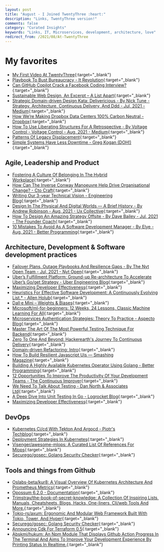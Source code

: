 ```yaml
---
layout: post
title: "August - I Joined TwentyThree :heart:"
description: "Links, TwentyThree version!"
comments: false
category: "Curated Insights"
keywords: "Links, IT, Microservices, development, architecture, love"
redirect_from: /2021/08/At-TwentyThree
---
```


<!-- markdownlint-disable MD033 MD020 MD025-->
# My favorites<a name="favorites"></a>

- [My First Video At TwentyThree](https://personal.twentythree.net/personal/70349054/df938c1d52e14495a50f2fe51cbde171){:target="_blank"}
- [Playbook To Bust Bureaucracy - It Revolution](https://itrevolution.com/playbook-to-bust-bureaucracy/){:target="_blank"}
- [Can GitHub Copilot Crack a Facebook Coding Interview?](https://medium.com/@giacaglia/can-github-copilot-crack-a-facebook-coding-interview-eea172994e06){:target="_blank"}
- [Sustainable Web Design, An Excerpt – A List Apart](https://alistapart.com/article/sustainable-web-design-excerpt/){:target="_blank"}
- [Strategic Domain-driven Design Kata: Delivericious - By Nick Tune - Strategy, Architecture, Continuous Delivery, And Ddd - Jul, 2021 - Medium](https://medium.com/nick-tune-tech-strategy-blog/strategic-domain-driven-design-kata-delivericious-b114ca77163){:target="_blank"}
- [How We’re Making Dropbox Data Centers 100% Carbon Neutral - Dropbox](https://dropbox.tech/infrastructure/making-dropbox-data-centers-carbon-neutral){:target="_blank"}
- [How To Use Liberating Structures For A Retrospective - By Voltage Control - Voltage Control - Aug, 2021 - Medium](https://medium.com/voltage-control/how-to-use-liberating-structures-for-a-retrospective-20ff9f883e3c){:target="_blank"}
- [Patterns Of Legacy Displacement](https://martinfowler.com/articles/patterns-legacy-displacement/){:target="_blank"}
- [Simple Systems Have Less Downtime - Greg Kogan (DOH!)](https://www.gkogan.co/blog/simple-systems/){:target="_blank"}

## Agile, Leadership and Product<a name="agile"></a>

- [Fostering A Culture Of Belonging In The Hybrid Workplace](https://hbr.org/2021/08/fostering-a-culture-of-belonging-in-the-hybrid-workplace){:target="_blank"}
- [How Can The Inverse Conway Manoeuvre Help Drive Organisational Change? - Cto Craft](https://ctocraft.com/blog/how-can-the-inverse-conway-manoeuvre-help-drive-organisational-change/){:target="_blank"}
- [Writing Our 3-year Technical Vision - Engineering Blog](https://www.eventbrite.com/engineering/writing-our-3-year-technical-vision/){:target="_blank"}
- [Design In The Physical And Digital Worlds — A Brief History - By Andrew Robinson - Aug, 2021 - Ux Collective](https://uxdesign.cc/design-in-the-physical-and-digital-worlds-a-brief-history-144867a4e457){:target="_blank"}
- [How To Design An Amazing Strategy Offsite - By Dave Bailey - Jul, 2021 - The Founder Coach](https://medium.dave-bailey.com/how-to-design-an-effective-strategy-offsite-6a390b5f5fc2){:target="_blank"}
- [10 Mistakes To Avoid As A Software Development Manager - By Elye - Aug, 2021 - Better Programming](https://betterprogramming.pub/10-mistakes-to-avoid-as-a-software-development-manager-84bdf645ed7c){:target="_blank"}

## Architecture, Development & Software development practices <a name="development"></a>

- [Failover Plans, Outage Playbooks And Resilience Gaps - By The Nyt Open Team - Jul, 2021 - Nyt Open](https://open.nytimes.com/failover-plans-outage-playbooks-and-resilience-gaps-35047aed6213){:target="_blank"}
- [Uber’s Fulfillment Platform: Ground-up Re-architecture To Accelerate Uber’s Go/get Strategy - Uber Engineering Blog](https://eng.uber.com/fulfillment-platform-rearchitecture/){:target="_blank"}
- [Maximizing Developer Effectiveness](https://martinfowler.com/articles/developer-effectiveness.html){:target="_blank"}
- [Heuristics For Effective Software Development: A Continuously Evolving List.* - Allen Holub](https://holub.com/heuristics-for-effective-software-development-a-continuously-evolving-list/){:target="_blank"}
- [Dall·e Mini – Weights & Biases](https://wandb.ai/dalle-mini/dalle-mini/reports/DALL-E-mini--Vmlldzo4NjIxODA){:target="_blank"}
- [Microsoft/ml-for-beginners: 12 Weeks, 24 Lessons, Classic Machine Learning For All](https://github.com/microsoft/ML-For-Beginners){:target="_blank"}
- [Microservices Authentication Strategies: Theory To Practice - Aspecto Blog](https://www.aspecto.io/blog/microservices-authentication-strategies-theory-to-practice/){:target="_blank"}
- [Master The Art Of The Most Powerful Testing Technique For Backend](https://github.com/testjavascript/nodejs-integration-tests-best-practices){:target="_blank"}
- [Zero To One And Beyond: Hackerearth's Journey To Continuous Delivery](http://engineering.hackerearth.com/2021/08/01/CI-CD-Journey/){:target="_blank"}
- [Domain-driven Refactoring: Intro](https://jimmybogard.com/domain-driven-refactoring-intro/){:target="_blank"}
- [How To Build Resilient Javascript Uis — Smashing Magazine](https://www.smashingmagazine.com/2021/08/build-resilient-javascript-ui/){:target="_blank"}
- [Building A Highly Available Kubernetes Operator Using Golang - Better Programming](https://betterprogramming.pub/building-a-highly-available-kubernetes-operator-using-golang-fe4a44c395c2){:target="_blank"}
- [12 Opportunities To Improve The Productivity Of Your Development Teams - The Continuous Improver](https://www.continuousimprover.com/2021/07/opportunities_productivity.html){:target="_blank"}
- [We Need To Talk About Testing - Dan North & Associates Ltd](https://dannorth.net/2021/07/26/we-need-to-talk-about-testing/){:target="_blank"}
- [A Deep Dive Into Unit Testing In Go - Logrocket Blog](https://blog.logrocket.com/a-deep-dive-into-unit-testing-in-go/){:target="_blank"}
- [Maximizing Developer Effectiveness](https://martinfowler.com/articles/developer-effectiveness.html){:target="_blank"}

## DevOps<a name="devops"></a>

- [Kubernetes Ci/cd With Tekton And Argocd - Piotr's Techblog](https://piotrminkowski.com/2021/08/05/kubernetes-ci-cd-with-tekton-and-argocd/){:target="_blank"}
- [Deployment Strategies In Kubernetes](https://auth0.com/blog/deployment-strategies-in-kubernetes/){:target="_blank"}
- [Visenger/awesome-mlops: A Curated List Of References For Mlops](https://github.com/visenger/awesome-mlops#readme){:target="_blank"}
- [Securego/gosec: Golang Security Checker](https://github.com/securego/gosec){:target="_blank"}

## Tools and things from Github <a name="tools"></a>

- [Oslabs-beta/kur8: A Visual Overview Of Kubernetes Architecture And Prometheus Metrics](https://github.com/oslabs-beta/KUR8?ck_subscriber_id=1374922509){:target="_blank"}
- [Opossum 6.2.0 - Documentation](https://nodeshift.dev/opossum/){:target="_blank"}
- [Trimstray/the-book-of-secret-knowledge: A Collection Of Inspiring Lists, Manuals, Cheatsheets, Blogs, Hacks, One-liners, Cli/web Tools And More.](https://github.com/trimstray/the-book-of-secret-knowledge){:target="_blank"}
- [Tokio-rs/axum: Ergonomic And Modular Web Framework Built With Tokio, Tower, And Hyper](https://github.com/tokio-rs/axum){:target="_blank"}
- [Securego/gosec: Golang Security Checker](https://github.com/securego/gosec){:target="_blank"}
- [Announcing Cdk For Terraform 0.5](https://www.hashicorp.com/blog/announcing-cdk-for-terraform-0-5){:target="_blank"}
- [Abskmj/hukum: An Npm Module That Displays Github Action Progress In The Terminal And Aims To Improve Your Development Experience By Printing Status In Realtime.](https://github.com/abskmj/hukum){:target="_blank"}
